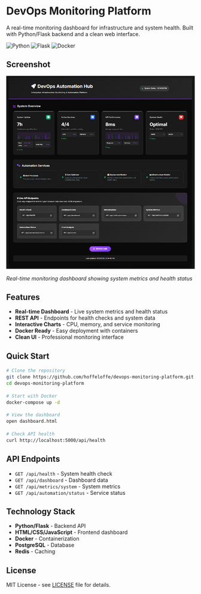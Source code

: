 # DevOps Monitoring Platform

A real-time monitoring dashboard for infrastructure and system health. Built with Python/Flask backend and a clean web interface.

![Python](https://img.shields.io/badge/Python-3.8+-blue.svg)
![Flask](https://img.shields.io/badge/Flask-2.0+-green.svg)
![Docker](https://img.shields.io/badge/Docker-Ready-blue.svg)

## Screenshot

![Dashboard Screenshot](screenshot.png)

*Real-time monitoring dashboard showing system metrics and health status*

## Features

- **Real-time Dashboard** - Live system metrics and health status
- **REST API** - Endpoints for health checks and system data
- **Interactive Charts** - CPU, memory, and service monitoring
- **Docker Ready** - Easy deployment with containers
- **Clean UI** - Professional monitoring interface

## Quick Start

```bash
# Clone the repository
git clone https://github.com/hoffeloffe/devops-monitoring-platform.git
cd devops-monitoring-platform

# Start with Docker
docker-compose up -d

# View the dashboard
open dashboard.html

# Check API health
curl http://localhost:5000/api/health
```

## API Endpoints

- `GET /api/health` - System health check
- `GET /api/dashboard` - Dashboard data  
- `GET /api/metrics/system` - System metrics
- `GET /api/automation/status` - Service status

## Technology Stack

- **Python/Flask** - Backend API
- **HTML/CSS/JavaScript** - Frontend dashboard  
- **Docker** - Containerization
- **PostgreSQL** - Database
- **Redis** - Caching

## License

MIT License - see [LICENSE](LICENSE) file for details.
